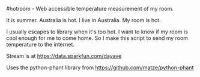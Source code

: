 #hotroom - Web accessible temperature measurement of my room.

It is summer.
Australia is hot.
I live in Australia.
My room is hot.

I usually escapes to library when it's too hot.
I want to know if my room is cool enough for me to come home.
So I make this script to send my room temperature to the internet.

Stream is at https://data.sparkfun.com/dayave

Uses the python-phant library from https://github.com/matze/python-phant
